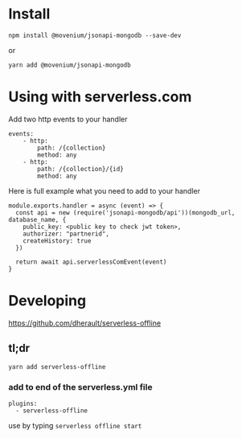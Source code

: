 # Install

`npm install @movenium/jsonapi-mongodb --save-dev`

or

`yarn add @movenium/jsonapi-mongodb`


# Using with serverless.com

Add two http events to your handler

```
events:
    - http: 
        path: /{collection}
        method: any
    - http: 
        path: /{collection}/{id}
        method: any
```

Here is full example what you need to add to your handler

```
module.exports.handler = async (event) => {
  const api = new (require('jsonapi-mongodb/api'))(mongodb_url, database_name, {
    public_key: <public key to check jwt token>,
    authorizer: "partnerid",
    createHistory: true
  })

  return await api.serverlessComEvent(event)
}
```

# Developing
https://github.com/dherault/serverless-offline

## tl;dr

`yarn add serverless-offline`

### add to end of the serverless.yml file

```
plugins:
  - serverless-offline
```
use by typing `serverless offline start`